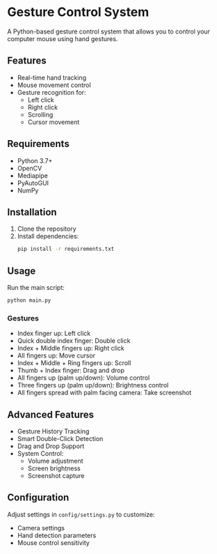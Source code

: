 # Gesture Control System

A Python-based gesture control system that allows you to control your computer mouse using hand gestures.

## Features

- Real-time hand tracking
- Mouse movement control
- Gesture recognition for:
  - Left click
  - Right click
  - Scrolling
  - Cursor movement

## Requirements

- Python 3.7+
- OpenCV
- Mediapipe
- PyAutoGUI
- NumPy

## Installation

1. Clone the repository
2. Install dependencies:
   ```bash
   pip install -r requirements.txt
   ```

## Usage

Run the main script:
```bash
python main.py
```

### Gestures

- Index finger up: Left click
- Quick double index finger: Double click
- Index + Middle fingers up: Right click
- All fingers up: Move cursor
- Index + Middle + Ring fingers up: Scroll
- Thumb + Index finger: Drag and drop
- All fingers up (palm up/down): Volume control
- Three fingers up (palm up/down): Brightness control
- All fingers spread with palm facing camera: Take screenshot

## Advanced Features

- Gesture History Tracking
- Smart Double-Click Detection
- Drag and Drop Support
- System Control:
  - Volume adjustment
  - Screen brightness
  - Screenshot capture

## Configuration

Adjust settings in `config/settings.py` to customize:
- Camera settings
- Hand detection parameters
- Mouse control sensitivity
